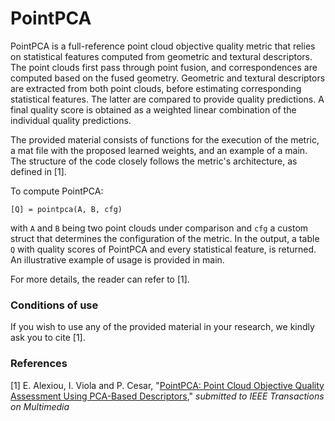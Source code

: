 
# PointPCA

PointPCA is a full-reference point cloud objective quality metric that relies on statistical features computed from geometric and textural descriptors. The point clouds first pass through point fusion, and correspondences are computed based on the fused geometry. Geometric and textural descriptors are extracted from both point clouds, before estimating corresponding statistical features. The latter are compared to provide quality predictions. A final quality score is obtained as a weighted linear combination of the individual quality predictions.

The provided material consists of functions for the execution of the metric, a mat file with the proposed learned weights, and an example of a main. The structure of the code closely follows the metric's architecture, as defined in [1].

To compute PointPCA:

  `[Q] = pointpca(A, B, cfg)`

with `A` and `B` being two point clouds under comparison and `cfg` a custom struct that determines the configuration of the metric. In the output, a table `Q` with quality scores of PointPCA and every statistical feature, is returned. An illustrative example of usage is provided in main.

For more details, the reader can refer to [1].


### Conditions of use

If you wish to use any of the provided material in your research, we kindly ask you to cite [1].


### References

[1] E. Alexiou, I. Viola and P. Cesar, "[PointPCA: Point Cloud Objective Quality Assessment Using PCA-Based Descriptors](https://arxiv.org/abs/2111.12663)," *submitted to IEEE Transactions on Multimedia*
